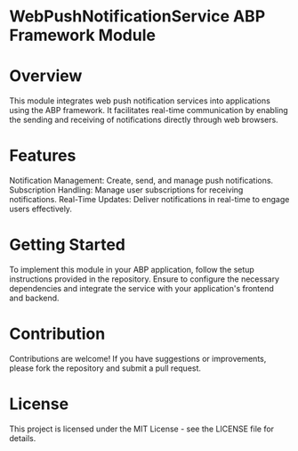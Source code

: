 # WebPushNotificationService ABP Framework Module
# Overview
This module integrates web push notification services into applications using the ABP framework. It facilitates real-time communication by enabling the sending and receiving of notifications directly through web browsers.

# Features
Notification Management: Create, send, and manage push notifications.
Subscription Handling: Manage user subscriptions for receiving notifications.
Real-Time Updates: Deliver notifications in real-time to engage users effectively.
# Getting Started
To implement this module in your ABP application, follow the setup instructions provided in the repository. Ensure to configure the necessary dependencies and integrate the service with your application's frontend and backend.

# Contribution
Contributions are welcome! If you have suggestions or improvements, please fork the repository and submit a pull request.

# License
This project is licensed under the MIT License - see the LICENSE file for details.
